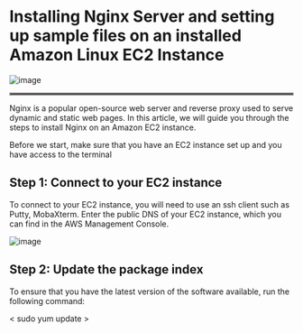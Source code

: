 # Installing Nginx Server and setting up sample files on an installed Amazon Linux EC2 Instance

![image](https://user-images.githubusercontent.com/106432527/218156187-e577a5d3-1e1b-4a16-b55a-cb64c40da569.png)

<hr style="border:2px solid gray">

Nginx is a popular open-source web server and reverse proxy used to serve dynamic and static web pages. In this article, we will guide you through the steps to install Nginx on an Amazon EC2 instance.

Before we start, make sure that you have an EC2 instance set up and you have access to the terminal

## Step 1: Connect to your EC2 instance
To connect to your EC2 instance, you will need to use an ssh client such as Putty, MobaXterm. Enter the public DNS of your EC2 instance, which you can find in the AWS Management Console.

![image](https://user-images.githubusercontent.com/106432527/218156640-1aadc6f7-92de-4a3d-81f8-51473095480e.png)

## Step 2: Update the package index
To ensure that you have the latest version of the software available, run the following command:

< sudo yum update >
